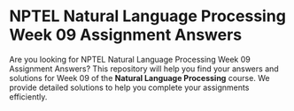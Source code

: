 # NPTEL Natural Language Processing Week 09 Assignment Answers

Are you looking for NPTEL Natural Language Processing Week 09 Assignment Answers? This repository will help you find your answers and solutions for Week 09 of the **Natural Language Processing** course. We provide detailed solutions to help you complete your assignments efficiently.